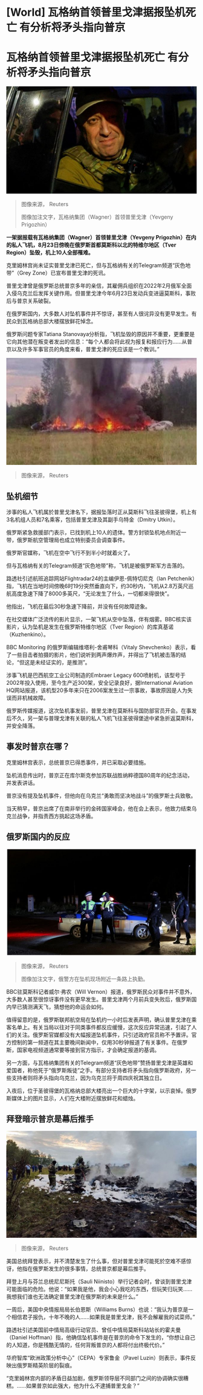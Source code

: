 # [World] 瓦格纳首领普里戈津据报坠机死亡 有分析将矛头指向普京

#  瓦格纳首领普里戈津据报坠机死亡 有分析将矛头指向普京


![瓦格纳集团（Wagner）首领普里戈津（Yevgeny Prigozhin）](_130885232_9d47a4b104764029fea7c0eb011f0b622e9f6a4a0_445_4437_24961000x563.jpg)

> 图像来源，  Reuters
>
> 图像加注文字，瓦格纳集团（Wagner）首领普里戈津（Yevgeny Prigozhin）

**一架据报载有瓦格纳集团（Wagner）首领普里戈津（Yevgeny Prigozhin）在内的私人飞机，8月23日傍晚在俄罗斯首都莫斯科以北的特维尔地区（Tver Region）坠毁，机上10人全部罹难。**

克里姆林宫尚未证实普里戈津已死亡，但与瓦格纳有关的Telegram频道“灰色地带”（Grey Zone）已宣布普里戈津的死讯。

普里戈津曾是俄罗斯总统普京多年的亲信，其雇佣兵组织在2022年2月俄军全面入侵乌克兰后发挥关键作用。但普里戈津今年6月23日发动兵变进逼莫斯科，事败后与普京关系破裂。

在俄罗斯国内，大多数人对坠机事件并不惊讶，甚至有人很诧异没有更早发生。有民众到瓦格纳总部大楼摆放鲜花悼念。

俄罗斯问题专家Tatiana Stanovaya分析指，飞机坠毁的原因并不重要，更重要是它向其他潜在叛变者发出的信息：“每个人都会将此视为报复和报应行为......从普京以及许多军事官员的角度来看，普里戈津的死应该是一个教训。”

![。](_130883727_microsoftteams-image-2.png)

> 图像来源，  Reuters

##  坠机细节

涉事的私人飞机属於普里戈津名下，据报坠落时正从莫斯科飞往圣彼得堡，机上有3名机组人员和7名乘客，包括普里戈津及其副手乌特金（Dmitry Utkin）。

俄罗斯紧急救援部门表示，已找到机上10人的遗体。警方封锁坠机地点附近一带，俄罗斯航空管理局也成立特别委员会调查事件。

俄罗斯官媒称，飞机在空中飞行不到半小时就着火了。

但与瓦格纳有关的Telegram频道“灰色地带”称，飞机是被俄罗斯军方击落的。

路透社引述航班追踪网站Flightradar24的主编伊恩-佩特切尼克（Ian Petchenik）指，飞机在当地时间傍晚6时19分突然垂直向下，约30秒内，飞机从2.8万英尺巡航高度急速下降了8000多英尺，“无论发生了什么，一切都来得很快”。

他指出，飞机在最后30秒急速下降前，并没有任何故障迹象。

在社交媒体广泛流传的影片显示，一架飞机从空中坠落，伴有烟雾。BBC核实该影片，认为坠机是发生在俄罗斯特维尔地区（Tver Region）的库真基诺（Kuzhenkino）。

BBC Monitoring 的俄罗斯编辑维塔利-舍甫琴科（Vitaly Shevchenko）表示，看了一些目击者拍摄的影片，他们说听到两声爆炸声，并得出了飞机被击落的结论，“但这是未经证实的，是推测”。

涉事飞机是巴西航空工业公司制造的Embraer Legacy 600喷射机，该型号于2002年投入使用，至今生产近300架，安全记录良好，据International Aviation HQ网站报道，该机型20多年来只在2006案发生过一宗事故，事故原因是人为失误而非机械故障。

俄罗斯传媒报道，这次坠机事发前，普里戈津在莫斯科与国防部官员开会。在事发后不久，另一架与普理戈津有关联的私人飞机飞往圣彼得堡途中紧急折返莫斯科，并安全降落。

##  事发时普京在哪？

克里姆林宫表示，总统普京已得悉事件，并已采取必要措施。

坠机消息传出时，普京正在库尔斯克参加苏联战胜纳粹德国80周年的纪念活动，并发表讲话。

普京没有提及坠机事件，但他向在乌克兰“勇敢而坚决地战斗”的俄罗斯士兵致敬。

当天稍早，普京出席了在南非举行的金砖国家峰会，他在会上表示，他致力结束乌克兰战争，并指责西方挑起这场矛盾。

##  俄罗斯国内的反应

![。](_130885342_mediaitem130885341.jpg)

> 图像来源，  Reuters
>
> 图像加注文字，俄警方在坠机现场附近一条路上执勤。

BBC驻莫斯科记者威尔·弗农（Will Vernon）报道，俄罗斯民众对事件并不意外，大多数人甚至很惊讶事件没有更早发生。普里戈津两个月前兵变失败后，俄罗斯国内早已猜测满天飞，猜想他的命运会如何。

值得留意的是，俄罗斯联邦航空局在坠机约一小时后发表声明，确认普里戈津在乘客名单上。有关当局以往对于同类事件都反应缓慢，这次反应异常迅速，引起了人们的关注。俄罗斯官媒都没有大幅报道坠机事件，只引述政府官员称不予置评。官方控制的第一频道在其主要晚间新闻中，仅用30秒钟报道了有关事件。在俄罗斯，国家电视频道通常要等接到官方指示，才会确定报道的基调。

另一方面，与瓦格纳集团有关的Telegram频道“灰色地带”赞扬普里戈津是英雄和爱国者，称他死于“俄罗斯叛徒”之手。有部分支持者将矛头指向俄罗斯政府，另一些支持者则将矛头指向乌克兰，因为乌克兰将于周四庆祝其独立日。

入夜后，位于圣彼得堡的瓦格纳总部大楼亮出一个巨大的十字架，以示哀悼。俄罗斯媒体上的图片显示，人们在大楼附近摆放鲜花和蜡烛。

##  拜登暗示普京是幕后推手

![。](_130882047_ba4246a161c4ed2966de0b5e3a813b940efa7493.jpg)

> 图像来源，  Reuters

美国总统拜登表示，并不清楚发生了什么事，但对普里戈津可能死於空难不感惊讶，他指在俄罗斯发生的很多事情，总统普京都是幕后推手。

拜登上月与芬兰总统尼尼斯托（Sauli Niinisto）举行记者会时，曾谈到普里戈津可能面临的危险。他说：“如果我是他，我会小心我吃的东西，但玩笑归玩笑......我想我们谁也无法确定普里戈津在俄罗斯的未来是什么。”

一周后，美国中央情报局局长伯恩斯（Williams Burns）也说：“我认为普京是一个相信君子报仇，十年不晚的人......如果我是普里戈津，我不会解雇我的试菜师。”

路透社引述美国前中情局高级行动官员、曾任中情局莫斯科站站长的霍夫曼（Daniel Hoffman）指，他确信坠机事件是在普京的命令下发生的，“你想让自己的人知道，你是残酷无情的，任何背叛普京的人都将付出终极代价。”

华府智库“欧洲政策分析中心”（CEPA）专家鲁金（Pavel Luzin）则表示，事件反映出俄罗斯精英阶层的裂痕。

“克里姆林宫内部的矛盾日益加剧，俄罗斯领导层不同部门之间的协调确实很糟糕。......如果普京如此强大，他为什么不逮捕普里戈金？”


